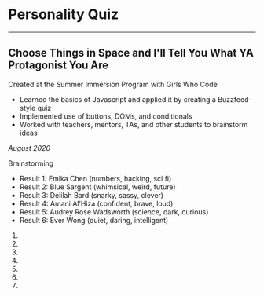 # Personality Quiz

---

## Choose Things in Space and I'll Tell You What YA Protagonist You Are

Created at the Summer Immersion Program with Girls Who Code

- Learned the basics of Javascript and applied it by creating a Buzzfeed-style quiz
- Implemented use of buttons, DOMs, and conditionals
- Worked with teachers, mentors, TAs, and other students to brainstorm ideas

_August 2020_

Brainstorming

- Result 1: Emika Chen (numbers, hacking, sci fi)
- Result 2: Blue Sargent (whimsical, weird, future)
- Result 3: Delilah Bard (snarky, sassy, clever)
- Result 4: Amani Al’Hiza (confident, brave, loud)
- Result 5: Audrey Rose Wadsworth (science, dark, curious)
- Result 6: Ever Wong (quiet, daring, intelligent)


1.
2.
3.
4.
5.
6.
7.
